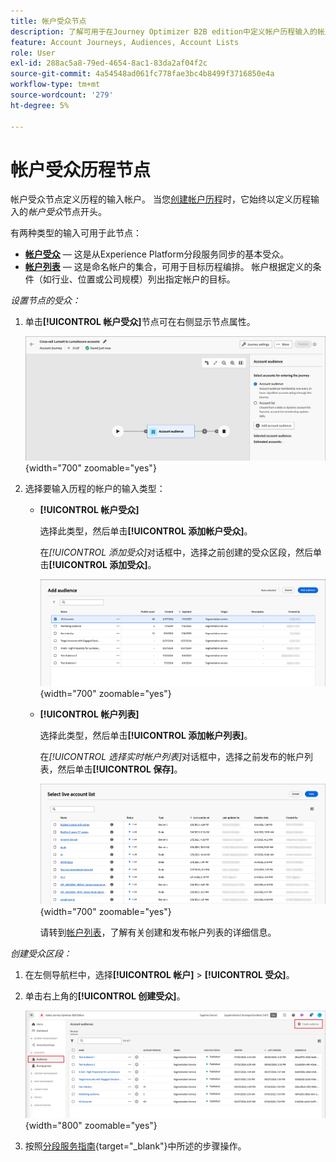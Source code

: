```yaml
---
title: 帐户受众节点
description: 了解可用于在Journey Optimizer B2B edition中定义帐户历程输入的帐户受众节点类型。
feature: Account Journeys, Audiences, Account Lists
role: User
exl-id: 288ac5a8-79ed-4654-8ac1-83da2af04f2c
source-git-commit: 4a54548ad061fc778fae3bc4b8499f3716850e4a
workflow-type: tm+mt
source-wordcount: '279'
ht-degree: 5%

---
```


# 帐户受众历程节点

帐户受众节点定义历程的输入帐户。 当您[创建帐户历程](./journey-overview.md#create-an-account-journey)时，它始终以定义历程输入的&#x200B;_帐户受众_&#x200B;节点开头。

有两种类型的输入可用于此节点：

* **[帐户受众](../audiences/account-audience-overview.md)** — 这是从Experience Platform分段服务同步的基本受众。
* **[帐户列表](../accounts/account-lists.md)** — 这是命名帐户的集合，可用于目标历程编排。 帐户根据定义的条件（如行业、位置或公司规模）列出指定帐户的目标。

_设置节点的受众：_

1. 单击&#x200B;**[!UICONTROL 帐户受众]**&#x200B;节点可在右侧显示节点属性。

   ![帐户受众节点](./assets/account-journey-account-audience-node.png){width="700" zoomable="yes"}

1. 选择要输入历程的帐户的输入类型：

   * **[!UICONTROL 帐户受众]**

     选择此类型，然后单击&#x200B;**[!UICONTROL 添加帐户受众]**。

     在&#x200B;_[!UICONTROL 添加受众]_&#x200B;对话框中，选择之前创建的受众区段，然后单击&#x200B;**[!UICONTROL 添加受众]**。

     ![为节点选择一个受众区段](./assets/node-audience-add-dialog.png){width="700" zoomable="yes"}

   * **[!UICONTROL 帐户列表]**

     选择此类型，然后单击&#x200B;**[!UICONTROL 添加帐户列表]**。

     在&#x200B;_[!UICONTROL 选择实时帐户列表]_&#x200B;对话框中，选择之前发布的帐户列表，然后单击&#x200B;**[!UICONTROL 保存]**。

     ![为节点选择实时帐户列表](./assets/account-journey-account-audience-select-account-list.png){width="700" zoomable="yes"}

     请转到[帐户列表](../accounts/account-lists.md)，了解有关创建和发布帐户列表的详细信息。

_创建受众区段：_

1. 在左侧导航栏中，选择&#x200B;**[!UICONTROL 帐户]** > **[!UICONTROL 受众]**。

1. 单击右上角的&#x200B;**[!UICONTROL 创建受众]**。

   ![创建受众区段](./assets/audiences-list-create.png){width="800" zoomable="yes"}

1. 按照[分段服务指南](https://experienceleague.adobe.com/en/docs/experience-platform/segmentation/ui/account-audiences){target="_blank"}中所述的步骤操作。
